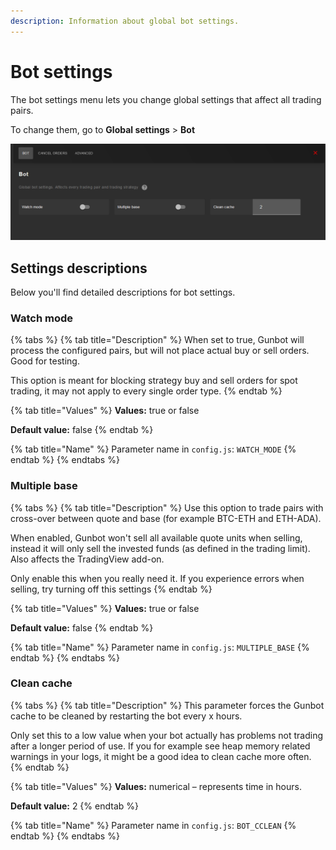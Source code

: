 ```yaml
---
description: Information about global bot settings.
---
```


# Bot settings

The bot settings menu lets you change global settings that affect all trading pairs.

To change them, go to **Global settings** &gt; **Bot**

![](../../.gitbook/assets/image%20%2841%29.png)

## Settings descriptions

Below you'll find detailed descriptions for bot settings.

### Watch mode

{% tabs %}
{% tab title="Description" %}
When set to true, Gunbot will process the configured pairs, but will not place actual buy or sell orders. Good for testing.

This option is meant for blocking strategy buy and sell orders for spot trading, it may not apply to every single order type.
{% endtab %}

{% tab title="Values" %}
**Values:** true or false

**Default value:** false
{% endtab %}

{% tab title="Name" %}
Parameter name in `config.js`: `WATCH_MODE`
{% endtab %}
{% endtabs %}

### Multiple base

{% tabs %}
{% tab title="Description" %}
Use this option to trade pairs with cross-over between quote and base \(for example BTC-ETH and ETH-ADA\).

When enabled, Gunbot won't sell all available quote units when selling, instead it will only sell the invested funds \(as defined in the trading limit\). Also affects the TradingView add-on.

Only enable this when you really need it. If you experience errors when selling, try turning off this settings
{% endtab %}

{% tab title="Values" %}
**Values:** true or false

**Default value:** false
{% endtab %}

{% tab title="Name" %}
Parameter name in `config.js`: `MULTIPLE_BASE`
{% endtab %}
{% endtabs %}

### Clean cache

{% tabs %}
{% tab title="Description" %}
This parameter forces the Gunbot cache to be cleaned by restarting the bot every x hours.

Only set this to a low value when your bot actually has problems not trading after a longer period of use. If you for example see heap memory related warnings in your logs, it might be a good idea to clean cache more often.
{% endtab %}

{% tab title="Values" %}
**Values:** numerical – represents time in hours.

**Default value:** 2
{% endtab %}

{% tab title="Name" %}
Parameter name in `config.js`: `BOT_CCLEAN`
{% endtab %}
{% endtabs %}

